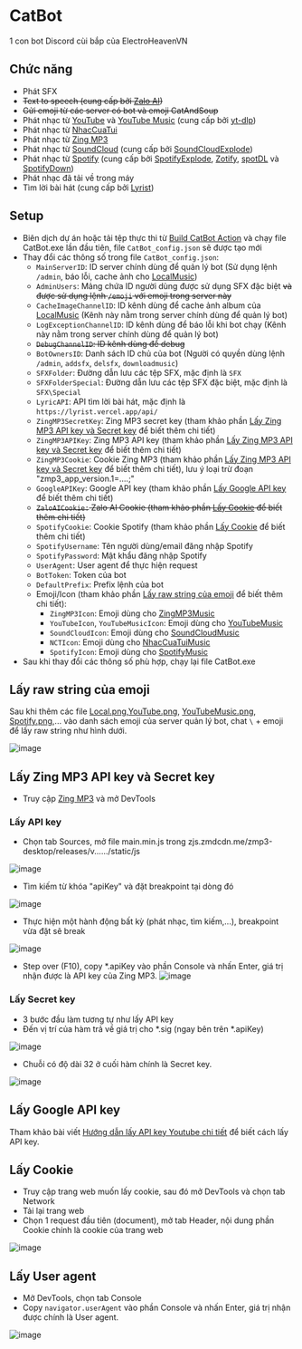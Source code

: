﻿# CatBot
1 con bot Discord cùi bắp của ElectroHeavenVN
## Chức năng
- Phát SFX
- ~~Text to speech (cung cấp bởi [Zalo AI](https://zalo.ai/products/text-to-audio-converter))~~
- ~~Gửi emoji từ các server có bot và emoji CatAndSoup~~
- Phát nhạc từ [YouTube](https://www.youtube.com/) và [YouTube Music](https://music.youtube.com/) (cung cấp bởi [yt-dlp](https://github.com/yt-dlp/yt-dlp))
- Phát nhạc từ [NhacCuaTui](https://www.nhaccuatui.com/)
- Phát nhạc từ [Zing MP3](https://zingmp3.vn/)
- Phát nhạc từ [SoundCloud](https://soundcloud.com/) (cung cấp bởi [SoundCloudExplode](https://github.com/jerry08/SoundCloudExplode))
- Phát nhạc từ [Spotify](https://spotify.com/) (cung cấp bởi [SpotifyExplode](https://github.com/jerry08/SpotifyExplode), [Zotify](https://github.com/zotify-dev/zotify), [spotDL](https://github.com/spotDL/spotify-downloader) và [SpotifyDown](https://spotifydown.com/))
- Phát nhạc đã tải về trong máy
- Tìm lời bài hát (cung cấp bởi [Lyrist](https://lyrist.vercel.app/))
## Setup
- Biên dịch dự án hoặc tải tệp thực thi từ [Build CatBot Action](../../actions/workflows/Build.yml) và chạy file CatBot.exe lần đầu tiên, file `CatBot_config.json` sẽ được tạo mới
- Thay đổi các thông số trong file `CatBot_config.json`:
	+ `MainServerID`: ID server chính dùng để quản lý bot (Sử dụng lệnh `/admin`, báo lỗi, cache ảnh cho [LocalMusic](Music/Local/LocalMusic.cs))
	+ `AdminUsers`: Mảng chứa ID người dùng được sử dụng SFX đặc biệt ~~và được sử dụng lệnh `/emoji` với emoji trong server này~~
	+ `CacheImageChannelID`: ID kênh dùng để cache ảnh album của [LocalMusic](Music/Local/LocalMusic.cs) (Kênh này nằm trong server chính dùng để quản lý bot)
	+ `LogExceptionChannelID`: ID kênh dùng để báo lỗi khi bot chạy (Kênh này nằm trong server chính dùng để quản lý bot)
	+ ~~`DebugChannelID`: ID kênh dùng để debug~~
	+ `BotOwnersID`: Danh sách ID chủ của bot (Người có quyền dùng lệnh `/admin`, `addsfx`, `delsfx`, `downloadmusic`)
	+ `SFXFolder`: Đường dẫn lưu các tệp SFX, mặc định là `SFX`
	+ `SFXFolderSpecial`: Đường dẫn lưu các tệp SFX đặc biệt, mặc định là `SFX\Special`
	+ `LyricAPI`: API tìm lời bài hát, mặc định là `https://lyrist.vercel.app/api/`
	+ `ZingMP3SecretKey`: Zing MP3 secret key (tham khảo phần [Lấy Zing MP3 API key và Secret key](#lay-zing-mp3-api-key-va-secret-key) để biết thêm chi tiết)
	+ `ZingMP3APIKey`: Zing MP3 API key (tham khảo phần [Lấy Zing MP3 API key và Secret key](#lay-zing-mp3-api-key-va-secret-key) để biết thêm chi tiết)
	+ `ZingMP3Cookie`: Cookie Zing MP3 (tham khảo phần [Lấy Zing MP3 API key và Secret key](#lay-zing-mp3-api-key-va-secret-key) để biết thêm chi tiết), lưu ý loại trừ đoạn "zmp3_app_version.1=....;"
	+ `GoogleAPIKey`: Google API key (tham khảo phần [Lấy Google API key](#lay-google-api-key) để biết thêm chi tiết)
	+ ~~`ZaloAICookie:` Zalo AI Cookie (tham khảo phần [Lấy Cookie](#lay-cookie) để biết thêm chi tiết)~~
	+ `SpotifyCookie`: Cookie Spotify (tham khảo phần [Lấy Cookie](#lay-cookie) để biết thêm chi tiết)
	+ `SpotifyUsername`: Tên người dùng/email đăng nhập Spotify
	+ `SpotifyPassword`: Mật khẩu đăng nhập Spotify
	+ `UserAgent`: User agent để thực hiện request
	+ `BotToken`: Token của bot
	+ `DefaultPrefix`: Prefix lệnh của bot
	+ Emoji/Icon (tham khảo phần [Lấy raw string của emoji](#lay-raw-string-cua-emoji) để biết thêm chi tiết):
		+ `ZingMP3Icon`: Emoji dùng cho [ZingMP3Music](Music/ZingMP3/ZingMP3Music.cs)
		+ `YouTubeIcon`, `YouTubeMusicIcon`: Emoji dùng cho [YouTubeMusic](Music/YouTube/YouTubeMusic.cs)
		+ `SoundCloudIcon`: Emoji dùng cho [SoundCloudMusic](Music/SoundCloud/SoundCloudMusic.cs)
		+ `NCTIcon`: Emoji dùng cho [NhacCuaTuiMusic](Music/NhacCuaTui/NhacCuaTuiMusic.cs)
		+ `SpotifyIcon`: Emoji dùng cho [SpotifyMusic](Music/Spotify/SpotifyMusic.cs)
- Sau khi thay đổi các thông số phù hợp, chạy lại file CatBot.exe
## Lấy raw string của emoji
Sau khi thêm các file [Local.png](Files/Images/Local.png),[YouTube.png](Files/Images/YouTube.png), [YouTubeMusic.png](Files/Images/YouTubeMusic.png),  [Spotify.png](Files/Images/Spotify.png),... vào danh sách emoji của server quản lý bot, chat `\` + emoji để lấy raw string như hình dưới.

![image](ReadMeResources/raw_emoji_string.png)
## Lấy Zing MP3 API key và Secret key
- Truy cập [Zing MP3](https://zingmp3.vn/) và mở DevTools
### Lấy API key
- Chọn tab Sources, mở file main.min.js trong zjs.zmdcdn.me/zmp3-desktop/releases/v....../static/js

![image](ReadMeResources/zing_mp3_api_key_1.png)
- Tìm kiếm từ khóa "apiKey" và đặt breakpoint tại dòng đó
 
![image](ReadMeResources/zing_mp3_api_key_2.png)
- Thực hiện một hành động bất kỳ (phát nhạc, tìm kiếm,...), breakpoint vừa đặt sẽ break
 
![image](ReadMeResources/zing_mp3_api_key_3.png)
- Step over (F10), copy *.apiKey vào phần Console và nhấn Enter, giá trị nhận được là API key của Zing MP3.
![image](ReadMeResources/zing_mp3_api_key_4.png)

### Lấy Secret key
- 3 bước đầu làm tương tự như lấy API key
- Đến vị trí của hàm trả về giá trị cho *.sig (ngay bên trên *.apiKey)

![image](ReadMeResources/zing_mp3_secret_key_1.png)
- Chuỗi có độ dài 32 ở cuối hàm chính là Secret key.

![image](ReadMeResources/zing_mp3_secret_key_2.png)

## Lấy Google API key
Tham khảo bài viết [Hướng dẫn lấy API key Youtube chi tiết](https://www.magetop.com/blog/cach-lay-api-key-youtube/) để biết cách lấy API key.

## Lấy Cookie
- Truy cập trang web muốn lấy cookie, sau đó mở DevTools và chọn tab Network
- Tải lại trang web
- Chọn 1 request đầu tiên (document), mở tab Header, nội dung phần Cookie chính là cookie của trang web

![image](ReadMeResources/cookie_1.png)

## Lấy User agent
- Mở DevTools, chọn tab Console
- Copy `navigator.userAgent` vào phần Console và nhấn Enter, giá trị nhận được chính là User agent. 

![image](ReadMeResources/user_agent_1.png)
